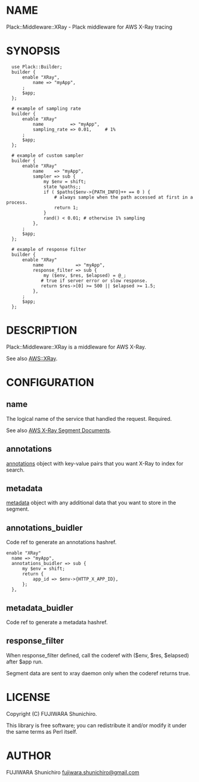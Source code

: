# NAME

Plack::Middleware::XRay - Plack middleware for AWS X-Ray tracing

# SYNOPSIS

      use Plack::Builder;
      builder {
          enable "XRay",
              name => "myApp",
          ;
          $app;
      };

      # example of sampling rate
      builder {
          enable "XRay"
              name          => "myApp",
              sampling_rate => 0.01,     # 1%
          ;
          $app;
      };

      # example of custom sampler
      builder {
          enable "XRay"
              name    => "myApp",
              sampler => sub {
                  my $env = shift;
                  state %paths;;
                  if ( $paths{$env->{PATH_INFO}++ == 0 ) {
                      # always sample when the path accessed at first in a process.
                      return 1;
                  }
                  rand() < 0.01; # otherwise 1% sampling
              },
          ;
          $app;
      };

      # example of response filter
      builder {
          enable "XRay"
              name            => "myApp",
              response_filter => sub {
                  my ($env, $res, $elapsed) = @_;
                 # true if server error or slow response.
                 return $res->[0] >= 500 || $elapsed >= 1.5;
              },
          ;
          $app;
      };

# DESCRIPTION

Plack::Middleware::XRay is a middleware for AWS X-Ray.

See also [AWS::XRay](https://metacpan.org/pod/AWS::XRay).

# CONFIGURATION

## name

The logical name of the service that handled the request. Required.

See also [AWS X-Ray Segment Documents](https://docs.aws.amazon.com/xray/latest/devguide/xray-api-segmentdocuments.html).

## annotations

[annotations](https://docs.aws.amazon.com/xray/latest/devguide/xray-api-segmentdocuments.html#api-segmentdocuments-annotations) object with key-value pairs that you want X-Ray to index for search.

## metadata

[metadata](https://docs.aws.amazon.com/xray/latest/devguide/xray-api-segmentdocuments.html#api-segmentdocuments-metadata) object with any additional data that you want to store in the segment.

## annotations\_buidler

Code ref to generate an annotations hashref.

    enable "XRay"
      name => "myApp",
      annotations_buidler => sub {
          my $env = shift;
          return {
              app_id => $env->{HTTP_X_APP_ID},
          };
      },

## metadata\_buidler

Code ref to generate a metadata hashref.

## response\_filter

When response\_filter defined, call the coderef with ($env, $res, $elapsed) after $app run.

Segment data are sent to xray daemon only when the coderef returns true.

# LICENSE

Copyright (C) FUJIWARA Shunichiro.

This library is free software; you can redistribute it and/or modify
it under the same terms as Perl itself.

# AUTHOR

FUJIWARA Shunichiro <fujiwara.shunichiro@gmail.com>
